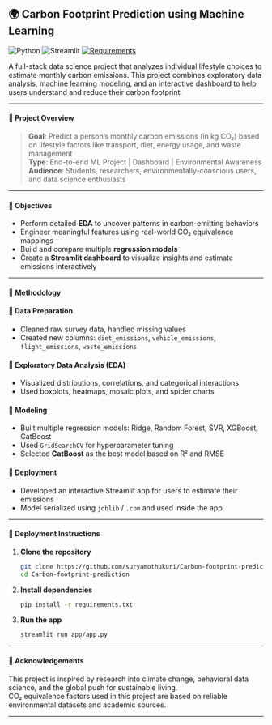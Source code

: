 ## 🌍 Carbon Footprint Prediction using Machine Learning
![Python](https://img.shields.io/badge/Python-3.10-blue?logo=python)
![Streamlit](https://img.shields.io/badge/Built%20with-Streamlit-ff4b4b?logo=streamlit)
[![Requirements](https://img.shields.io/badge/Requirements-TXT-important?logo=pip)](https://github.com/suryamothukuri/Carbon-footprint-prediction/blob/main/requirements.txt)

A full-stack data science project that analyzes individual lifestyle choices to estimate monthly carbon emissions. This project combines exploratory data analysis, machine learning modeling, and an interactive dashboard to help users understand and reduce their carbon footprint.

---

#### 📌 Project Overview

> **Goal**: Predict a person’s monthly carbon emissions (in kg CO₂) based on lifestyle factors like transport, diet, energy usage, and waste management  
> **Type**: End-to-end ML Project | Dashboard | Environmental Awareness  
> **Audience**: Students, researchers, environmentally-conscious users, and data science enthusiasts

---

#### 🎯 Objectives

- Perform detailed **EDA** to uncover patterns in carbon-emitting behaviors
- Engineer meaningful features using real-world CO₂ equivalence mappings
- Build and compare multiple **regression models**
- Create a **Streamlit dashboard** to visualize insights and estimate emissions interactively

---

#### 🧪 Methodology

#### 🔹 Data Preparation
- Cleaned raw survey data, handled missing values
- Created new columns: `diet_emissions`, `vehicle_emissions`, `flight_emissions`, `waste_emissions`

#### 🔹 Exploratory Data Analysis (EDA)
- Visualized distributions, correlations, and categorical interactions
- Used boxplots, heatmaps, mosaic plots, and spider charts

#### 🔹 Modeling
- Built multiple regression models: Ridge, Random Forest, SVR, XGBoost, CatBoost
- Used `GridSearchCV` for hyperparameter tuning
- Selected **CatBoost** as the best model based on R² and RMSE

#### 🔹 Deployment
- Developed an interactive Streamlit app for users to estimate their emissions
- Model serialized using `joblib` / `.cbm` and used inside the app

---

#### 🚀 Deployment Instructions

1. **Clone the repository**

    ```bash
    git clone https://github.com/suryamothukuri/Carbon-footprint-prediction.git
    cd Carbon-footprint-prediction
    ```

2. **Install dependencies**

    ```bash
    pip install -r requirements.txt
    ```

3. **Run the app**

    ```bash
    streamlit run app/app.py
    ```

---

#### 🙌 Acknowledgements

This project is inspired by research into climate change, behavioral data science, and the global push for sustainable living.  
CO₂ equivalence factors used in this project are based on reliable environmental datasets and academic sources.

---

